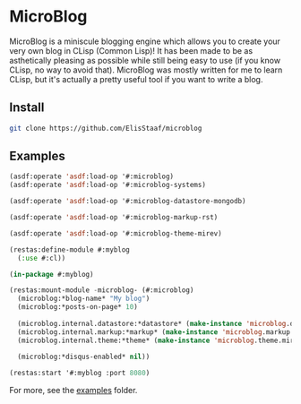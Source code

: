 # MicroBlog
MicroBlog is a miniscule blogging engine which allows you to create your very own
blog in CLisp (Common Lisp)! It has been made to be as asthetically pleasing as
possible while still being easy to use (if you know CLisp, no way to avoid that).
MicroBlog was mostly written for me to learn CLisp, but it's actually a pretty
useful tool if you want to write a blog.

## Install
```sh
git clone https://github.com/ElisStaaf/microblog
```

## Examples
```lisp
(asdf:operate 'asdf:load-op '#:microblog)
(asdf:operate 'asdf:load-op '#:microblog-systems)

(asdf:operate 'asdf:load-op '#:microblog-datastore-mongodb)

(asdf:operate 'asdf:load-op '#:microblog-markup-rst)

(asdf:operate 'asdf:load-op '#:microblog-theme-mirev)

(restas:define-module #:myblog
  (:use #:cl))

(in-package #:myblog)

(restas:mount-module -microblog- (#:microblog)
  (microblog:*blog-name* "My blog")
  (microblog:*posts-on-page* 10)
  
  (microblog.internal.datastore:*datastore* (make-instance 'microblog.datastore.mongodb:microblog-mongo-datastore))
  (microblog.internal.markup:*markup* (make-instance 'microblog.markup.rst:microblog-rst-markup))
  (microblog.internal.theme:*theme* (make-instance 'microblog.theme.mirev:microblog-mirev-theme))
  
  (microblog:*disqus-enabled* nil))

(restas:start '#:myblog :port 8080)
```
For more, see the [examples](/examples) folder.
